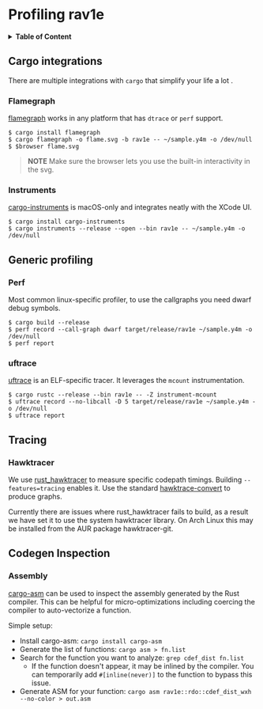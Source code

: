 # Profiling rav1e

<details>
<summary><b>Table of Content</b></summary>

- [Cargo integrations](#cargo-integrations)
  - [Flamegraph](#flamegraph)
  - [Instruments](#instruments)
- [Generic profiling](#generic-profiling)
  - [Perf](#perf)
  - [uftrace](#uftrace)
- [Tracing](#tracing)
  - [Hawktracer](#hawktracer)
- [Codegen Inspection](#codegen-inspection)
  - [Assembly](#assembly)
</details>

## Cargo integrations

There are multiple integrations with `cargo` that simplify your life a lot .

### Flamegraph
[flamegraph](https://github.com/ferrous-systems/flamegraph) works in any
platform that has `dtrace` or `perf` support.

```
$ cargo install flamegraph
$ cargo flamegraph -o flame.svg -b rav1e -- ~/sample.y4m -o /dev/null
$ $browser flame.svg
```

> **NOTE** Make sure the browser lets you use the built-in interactivity in the
> svg.

### Instruments
[cargo-instruments](https://github.com/cmyr/cargo-instruments) is macOS-only
and integrates neatly with the XCode UI.

```
$ cargo install cargo-instruments
$ cargo instruments --release --open --bin rav1e -- ~/sample.y4m -o /dev/null
```

## Generic profiling

### Perf

Most common linux-specific profiler, to use the callgraphs you need dwarf
debug symbols.

```
$ cargo build --release
$ perf record --call-graph dwarf target/release/rav1e ~/sample.y4m -o /dev/null
$ perf report
```

### uftrace

[uftrace](https://github.com/namhyung/uftrace) is an ELF-specific tracer.
It leverages the `mcount` instrumentation.

```
$ cargo rustc --release --bin rav1e -- -Z instrument-mcount
$ uftrace record --no-libcall -D 5 target/release/rav1e ~/sample.y4m -o /dev/null
$ uftrace report
```

## Tracing

### Hawktracer

We use [rust\_hawktracer](https://github.com/AlexEne/rust_hawktracer) to
measure specific codepath timings. Building `--features=tracing` enables it.
Use the standard [hawktrace-convert](https://hawktracer.org) to produce graphs.

Currently there are issues where rust_hawktracer fails to build, as a result
we have set it to use the system hawktracer library. On Arch Linux this may
be installed from the AUR package hawktracer-git.

## Codegen Inspection

### Assembly

[cargo-asm](https://github.com/gnzlbg/cargo-asm) can be used to inspect the assembly
generated by the Rust compiler. This can be helpful for micro-optimizations including
coercing the compiler to auto-vectorize a function.

Simple setup:

- Install cargo-asm: `cargo install cargo-asm`
- Generate the list of functions: `cargo asm > fn.list`
- Search for the function you want to analyze: `grep cdef_dist fn.list`
  - If the function doesn't appear, it may be inlined by the compiler.
    You can temporarily add `#[inline(never)]` to the function
    to bypass this issue.
- Generate ASM for your function: `cargo asm rav1e::rdo::cdef_dist_wxh --no-color > out.asm`

